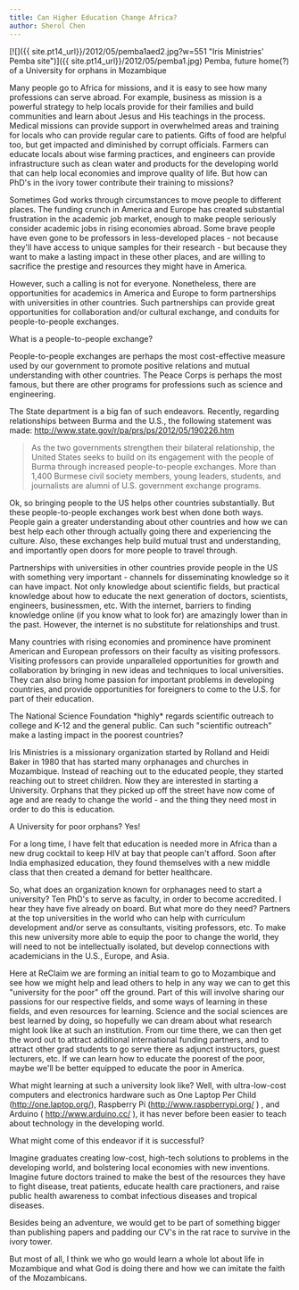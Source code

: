 ```yaml
---
title: Can Higher Education Change Africa?
author: Sherol Chen
---
```


[![]({{ site.pt14_url}}/2012/05/pemba1aed2.jpg?w=551 "Iris Ministries' Pemba site")]({{ site.pt14_url}}/2012/05/pemba1.jpg)
Pemba, future home(?) of a University for orphans in Mozambique

<!-- break -->

Many people go to Africa for missions, and it is easy to see how many
professions can serve abroad. For example, business as mission is a
powerful strategy to help locals provide for their families and build
communities and learn about Jesus and His teachings in the process.
Medical missions can provide support in overwhelmed areas and training
for locals who can provide regular care to patients. Gifts of food are
helpful too, but get impacted and diminished by corrupt officials.
Farmers can educate locals about wise farming practices, and engineers
can provide infrastructure such as clean water and products for the
developing world that can help local economies and improve quality of
life. But how can PhD's in the ivory tower contribute their training to
missions?

Sometimes God works through circumstances to move people to different
places. The funding crunch in America and Europe has created substantial
frustration in the academic job market, enough to make people seriously
consider academic jobs in rising economies abroad. Some brave people
have even gone to be professors in less-developed places - not because
they'll have access to unique samples for their research - but because
they want to make a lasting impact in these other places, and are
willing to sacrifice the prestige and resources they might have in
America.

However, such a calling is not for everyone. Nonetheless, there are
opportunities for academics in America and Europe to form partnerships
with universities in other countries. Such partnerships can provide
great opportunities for collaboration and/or cultural exchange, and
conduits for people-to-people exchanges.

What is a people-to-people exchange?

People-to-people exchanges are perhaps the most cost-effective measure
used by our government to promote positive relations and mutual
understanding with other countries. The Peace Corps is perhaps the most
famous, but there are other programs for professions such as science and
engineering.

The State department is a big fan of such endeavors. Recently, regarding
relationships between Burma and the U.S., the following statement was
made: <http://www.state.gov/r/pa/prs/ps/2012/05/190226.htm>

> As the two governments strengthen their bilateral relationship, the
> United States seeks to build on its engagement with the people of
> Burma through increased people-to-people exchanges. More than 1,400
> Burmese civil society members, young leaders, students, and
> journalists are alumni of U.S. government exchange programs.

Ok, so bringing people to the US helps other countries substantially.
But these people-to-people exchanges work best when done both ways.
People gain a greater understanding about other countries and how we can
best help each other through actually going there and experiencing the
culture. Also, these exchanges help build mutual trust and
understanding, and importantly open doors for more people to travel
through.

Partnerships with universities in other countries provide people in the
US with something very important - channels for disseminating knowledge
so it can have impact. Not only knowledge about scientific fields, but
practical knowledge about how to educate the next generation of doctors,
scientists, engineers, businessmen, etc. With the internet, barriers to
finding knowledge online (if you know what to look for) are amazingly
lower than in the past. However, the internet is no substitute for
relationships and trust.

Many countries with rising economies and prominence have prominent
American and European professors on their faculty as visiting
professors. Visiting professors can provide unparalleled opportunities
for growth and collaboration by bringing in new ideas and techniques to
local universities. They can also bring home passion for important
problems in developing countries, and provide opportunities for
foreigners to come to the U.S. for part of their education.

The National Science Foundation \*highly\* regards scientific outreach
to college and K-12 and the general public. Can such "scientific
outreach" make a lasting impact in the poorest countries?

Iris Ministries is a missionary organization started by Rolland and
Heidi Baker in 1980 that has started many orphanages and churches in
Mozambique. Instead of reaching out to the educated people, they started
reaching out to street children. Now they are interested in starting a
University. Orphans that they picked up off the street have now come of
age and are ready to change the world - and the thing they need most in
order to do this is education.

A University for poor orphans? Yes!

For a long time, I have felt that education is needed more in Africa
than a new drug cocktail to keep HIV at bay that people can't afford.
Soon after India emphasized education, they found themselves with a new
middle class that then created a demand for better healthcare.

So, what does an organization known for orphanages need to start a
university? Ten PhD's to serve as faculty, in order to become
accredited. I hear they have five already on board. But what more do
they need? Partners at the top universities in the world who can help
with curriculum development and/or serve as consultants, visiting
professors, etc. To make this new university more able to equip the poor
to change the world, they will need to not be intellectually isolated,
but develop connections with academicians in the U.S., Europe, and Asia.

Here at ReClaim we are forming an initial team to go to Mozambique and
see how we might help and lead others to help in any way we can to get
this "university for the poor" off the ground. Part of this will involve
sharing our passions for our respective fields, and some ways of
learning in these fields, and even resources for learning. Science and
the social sciences are best learned by doing, so hopefully we can dream
about what research might look like at such an institution. From our
time there, we can then get the word out to attract additional
international funding partners, and to attract other grad students to go
serve there as adjunct instructors, guest lecturers, etc. If we can
learn how to educate the poorest of the poor, maybe we'll be better
equipped to educate the poor in America.

What might learning at such a university look like? Well, with
ultra-low-cost computers and electronics hardware such as One Laptop Per
Child (<http://one.laptop.org/>), Raspberry Pi
(<http://www.raspberrypi.org/> ) , and Arduino (
<http://www.arduino.cc/> ), it has never before been easier to teach
about technology in the developing world.

What might come of this endeavor if it is successful?

Imagine graduates creating low-cost, high-tech solutions to problems in
the developing world, and bolstering local economies with new
inventions. Imagine future doctors trained to make the best of the
resources they have to fight disease, treat patients, educate health
care practioners, and raise public health awareness to combat infectious
diseases and tropical diseases.

Besides being an adventure, we would get to be part of something bigger
than publishing papers and padding our CV's in the rat race to survive
in the ivory tower.

But most of all, I think we who go would learn a whole lot about life in
Mozambique and what God is doing there and how we can imitate the faith
of the Mozambicans.
